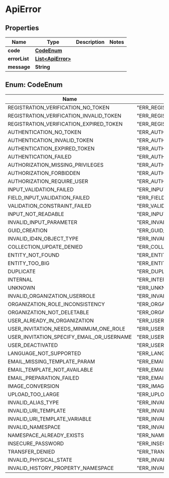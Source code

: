 
# ApiError

## Properties
Name | Type | Description | Notes
------------ | ------------- | ------------- | -------------
**code** | [**CodeEnum**](#CodeEnum) |  | 
**errorList** | [**List&lt;ApiError&gt;**](ApiError.md) |  | 
**message** | **String** |  | 


<a name="CodeEnum"></a>
## Enum: CodeEnum
Name | Value
---- | -----
REGISTRATION_VERIFICATION_NO_TOKEN | &quot;ERR_REGISTRATION_VERIFICATION_NO_TOKEN&quot;
REGISTRATION_VERIFICATION_INVALID_TOKEN | &quot;ERR_REGISTRATION_VERIFICATION_INVALID_TOKEN&quot;
REGISTRATION_VERIFICATION_EXPIRED_TOKEN | &quot;ERR_REGISTRATION_VERIFICATION_EXPIRED_TOKEN&quot;
AUTHENTICATION_NO_TOKEN | &quot;ERR_AUTHENTICATION_NO_TOKEN&quot;
AUTHENTICATION_INVALID_TOKEN | &quot;ERR_AUTHENTICATION_INVALID_TOKEN&quot;
AUTHENTICATION_EXPIRED_TOKEN | &quot;ERR_AUTHENTICATION_EXPIRED_TOKEN&quot;
AUTHENTICATION_FAILED | &quot;ERR_AUTHENTICATION_FAILED&quot;
AUTHORIZATION_MISSING_PRIVILEGES | &quot;ERR_AUTHORIZATION_MISSING_PRIVILEGES&quot;
AUTHORIZATION_FORBIDDEN | &quot;ERR_AUTHORIZATION_FORBIDDEN&quot;
AUTHORIZATION_REQUIRE_USER | &quot;ERR_AUTHORIZATION_REQUIRE_USER&quot;
INPUT_VALIDATION_FAILED | &quot;ERR_INPUT_VALIDATION_FAILED&quot;
FIELD_INPUT_VALIDATION_FAILED | &quot;ERR_FIELD_INPUT_VALIDATION_FAILED&quot;
VALIDATION_CONSTRAINT_FAILED | &quot;ERR_VALIDATION_CONSTRAINT_FAILED&quot;
INPUT_NOT_READABLE | &quot;ERR_INPUT_NOT_READABLE&quot;
INVALID_INPUT_PARAMETER | &quot;ERR_INVALID_INPUT_PARAMETER&quot;
GUID_CREATION | &quot;ERR_GUID_CREATION&quot;
INVALID_ID4N_OBJECT_TYPE | &quot;ERR_INVALID_ID4N_OBJECT_TYPE&quot;
COLLECTION_UPDATE_DENIED | &quot;ERR_COLLECTION_UPDATE_DENIED&quot;
ENTITY_NOT_FOUND | &quot;ERR_ENTITY_NOT_FOUND&quot;
ENTITY_TOO_BIG | &quot;ERR_ENTITY_TOO_BIG&quot;
DUPLICATE | &quot;ERR_DUPLICATE&quot;
INTERNAL | &quot;ERR_INTERNAL&quot;
UNKNOWN | &quot;ERR_UNKNOWN&quot;
INVALID_ORGANIZATION_USERROLE | &quot;ERR_INVALID_ORGANIZATION_USERROLE&quot;
ORGANIZATION_ROLE_INCONSISTENCY | &quot;ERR_ORGANIZATION_ROLE_INCONSISTENCY&quot;
ORGANIZATION_NOT_DELETABLE | &quot;ERR_ORGANIZATION_NOT_DELETABLE&quot;
USER_ALREADY_IN_ORGANIZATION | &quot;ERR_USER_ALREADY_IN_ORGANIZATION&quot;
USER_INVITATION_NEEDS_MINIMUM_ONE_ROLE | &quot;ERR_USER_INVITATION_NEEDS_MINIMUM_ONE_ROLE&quot;
USER_INVITATION_SPECIFY_EMAIL_OR_USERNAME | &quot;ERR_USER_INVITATION_SPECIFY_EMAIL_OR_USERNAME&quot;
USER_DEACTIVATED | &quot;ERR_USER_DEACTIVATED&quot;
LANGUAGE_NOT_SUPPORTED | &quot;ERR_LANGUAGE_NOT_SUPPORTED&quot;
EMAIL_MISSING_TEMPLATE_PARAM | &quot;ERR_EMAIL_MISSING_TEMPLATE_PARAM&quot;
EMAIL_TEMPLATE_NOT_AVAILABLE | &quot;ERR_EMAIL_TEMPLATE_NOT_AVAILABLE&quot;
EMAIL_PREPARATION_FAILED | &quot;ERR_EMAIL_PREPARATION_FAILED&quot;
IMAGE_CONVERSION | &quot;ERR_IMAGE_CONVERSION&quot;
UPLOAD_TOO_LARGE | &quot;ERR_UPLOAD_TOO_LARGE&quot;
INVALID_ALIAS_TYPE | &quot;ERR_INVALID_ALIAS_TYPE&quot;
INVALID_URI_TEMPLATE | &quot;ERR_INVALID_URI_TEMPLATE&quot;
INVALID_URI_TEMPLATE_VARIABLE | &quot;ERR_INVALID_URI_TEMPLATE_VARIABLE&quot;
INVALID_NAMESPACE | &quot;ERR_INVALID_NAMESPACE&quot;
NAMESPACE_ALREADY_EXISTS | &quot;ERR_NAMESPACE_ALREADY_EXISTS&quot;
INSECURE_PASSWORD | &quot;ERR_INSECURE_PASSWORD&quot;
TRANSFER_DENIED | &quot;ERR_TRANSFER_DENIED&quot;
INVALID_PHYSICAL_STATE | &quot;ERR_INVALID_PHYSICAL_STATE&quot;
INVALID_HISTORY_PROPERTY_NAMESPACE | &quot;ERR_INVALID_HISTORY_PROPERTY_NAMESPACE&quot;




